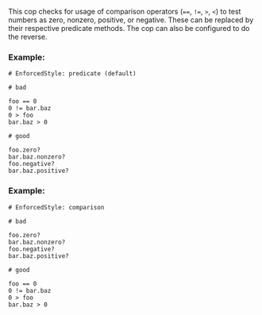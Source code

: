 This cop checks for usage of comparison operators (`==`, `!=`,
`>`, `<`) to test numbers as zero, nonzero, positive, or negative.
These can be replaced by their respective predicate methods.
The cop can also be configured to do the reverse.

### Example:

    # EnforcedStyle: predicate (default)

    # bad

    foo == 0
    0 != bar.baz
    0 > foo
    bar.baz > 0

    # good

    foo.zero?
    bar.baz.nonzero?
    foo.negative?
    bar.baz.positive?

### Example:

    # EnforcedStyle: comparison

    # bad

    foo.zero?
    bar.baz.nonzero?
    foo.negative?
    bar.baz.positive?

    # good

    foo == 0
    0 != bar.baz
    0 > foo
    bar.baz > 0